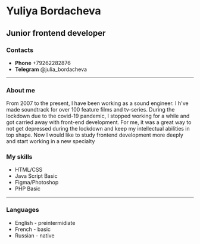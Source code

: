 # Yuliya Bordacheva 

## Junior frontend developer

### Contacts
* __Phone__ +79262282876 
* __Telegram__ @julia_bordacheva
 *****************************
 ### About me

 From 2007 to the present, I have been working as a sound engineer. I h've made soundtrack for over 100 feature films and tv-series. During the lockdown due to the covid-19 pandemic, I stopped working for a while and got carried away with front-end development. For me, it was a great way to not get depressed during the lockdown and keep my intellectual abilities in top shape. Now I would like to study frontend development more deeply and start working in a new specialty

 ### My skills
 * HTML/CSS
 * Java Script Basic
 * Figma/Photoshop
 * PHP Basic

 *************************************

 ### Languages
 * English - preintermidiate
 * French - basic
 * Russian - native

